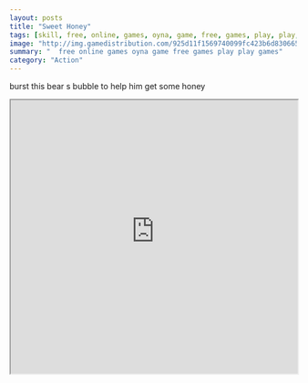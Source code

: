 ```yaml
---
layout: posts
title: "Sweet Honey"
tags: [skill, free, online, games, oyna, game, free, games, play, play, games]
image: "http://img.gamedistribution.com/925d11f1569740099fc423b6d8306659.jpg"
summary: "  free online games oyna game free games play play games"
category: "Action"
---
```


burst this bear s bubble to help him get some honey

<iframe width="100%" height="480px;" src="http://flash.gamedistribution.com?game=925d11f1569740099fc423b6d8306659"></iframe>